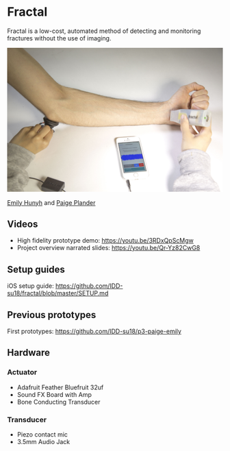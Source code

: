 # Fractal
Fractal is a low-cost, automated method of detecting and monitoring fractures without the use of imaging.

![mainshot.JPG](README_images/mainshot.JPG)

[Emily Hunyh](https://www.linkedin.com/in/emily-h/) and [Paige Plander](https://www.linkedin.com/in/paigeplander/)


## Videos
- High fidelity prototype demo: https://youtu.be/3RDxQpScMgw
- Project overview narrated slides: https://youtu.be/Qr-Yz82CwG8

## Setup guides
iOS setup guide: https://github.com/IDD-su18/fractal/blob/master/SETUP.md

## Previous prototypes 
First prototypes: https://github.com/IDD-su18/p3-paige-emily

## Hardware
### Actuator
- Adafruit Feather Bluefruit 32uf
- Sound FX Board with Amp
- Bone Conducting Transducer


### Transducer
- Piezo contact mic
- 3.5mm Audio Jack
